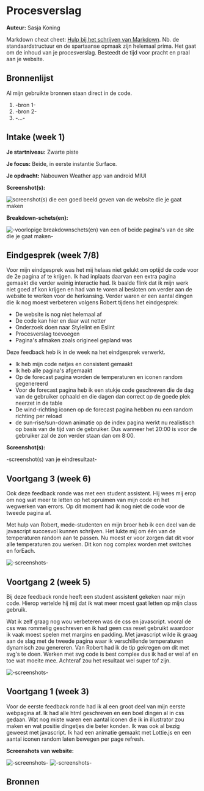 # Procesverslag
**Auteur:** Sasja Koning

Markdown cheat cheet: [Hulp bij het schrijven van Markdown](https://github.com/adam-p/markdown-here/wiki/Markdown-Cheatsheet). Nb. de standaardstructuur en de spartaanse opmaak zijn helemaal prima. Het gaat om de inhoud van je procesverslag. Besteedt de tijd voor pracht en praal aan je website.



## Bronnenlijst

Al mijn gebruikte bronnen staan direct in de code.

1. -bron 1-
2. -bron 2-
3. -...-



## Intake (week 1)

**Je startniveau:** Zwarte piste

**Je focus:** Beide, in eerste instantie Surface.

**Je opdracht:** Nabouwen Weather app van android MIUI

**Screenshot(s):**

![screenshot(s) die een goed beeld geven van de website die je gaat maken](images/app-screenshot.png)

**Breakdown-schets(en):**

![-voorlopige breakdownschets(en) van een of beide pagina's van de site die je gaat maken-](images/breakdown-sketches.png)







## Eindgesprek (week 7/8)

Voor mijn eindgesprek was het mij helaas niet gelukt om optijd de code voor de 2e pagina af te krijgen. Ik had inplaats daarvan een extra pagina gemaakt die verder weinig interactie had. Ik baalde flink dat ik mijn werk niet goed af kon krijgen en had van te voren al besloten om verder aan de website te werken voor de herkansing. Verder waren er een aantal dingen die ik nog moest verbeteren volgens Robert tijdens het eindgesprek:

- De website is nog niet helemaal af
- De code kan hier en daar wat netter
- Onderzoek doen naar Stylelint en Eslint
- Procesverslag toevoegen
- Pagina's afmaken zoals origineel gepland was

Deze feedback heb ik in de week na het eindgesprek verwerkt.

- Ik heb mijn code netjes en consistent gemaakt
- Ik heb alle pagina's afgemaakt
- Op de forecast pagina worden de temperaturen en iconen random gegenereerd
- Voor de forecast pagina heb ik een stukje code geschreven die de dag van de gebruiker ophaald en die dagen dan correct op de goede plek neerzet in de table
- De wind-richting iconen op de forecast pagina hebben nu een random richting per reload
- de sun-rise/sun-down animatie op de index pagina werkt nu realistisch op basis van de tijd van de gebruiker. Dus wanneer het 20:00 is voor de gebruiker zal de zon verder staan dan om 8:00.


**Screenshot(s):**

-screenshot(s) van je eindresultaat-



## Voortgang 3 (week 6)

Ook deze feedback ronde was met een student assistent. Hij wees mij erop om nog wat meer te letten op het opruimen van mijn code en het wegwerken van errors. Op dit moment had ik nog niet de code voor de tweede pagina af. 

Met hulp van Robert, mede-studenten en mijn broer heb ik een deel van de javascript succesvol kunnen schrijven. Het lukte mij om één van de temperaturen random aan te passen. Nu moest er voor zorgen dat dit voor alle temperaturen zou werken. Dit kon nog complex worden met switches en forEach.

![-screenshots-](images/voortgang-2-1.jpg)


## Voortgang 2 (week 5)

Bij deze feedback ronde heeft een student assistent gekeken naar mijn code. Hierop vertelde hij mij dat ik wat meer moest gaat letten op mijn class gebruik.

Wat ik zelf graag nog wou verbeteren was de css en javascript. vooral de css was rommelig geschreven en ik had geen css reset gebruikt waardoor ik vaak moest spelen met margins en padding.
Met javascript wilde ik graag aan de slag met de tweede pagina waar ik verschillende temperaturen dynamisch zou genereren. Van Robert had ik de tip gekregen om dit met svg's te doen. Werken met svg code is best complex dus ik had er wel af en toe wat moeite mee. Achteraf zou het resultaat wel super tof zijn.

![-screenshots-](images/svg-image.jpg)


## Voortgang 1 (week 3)


Voor de eerste feedback ronde had ik al een groot deel van mijn eerste webpagina af. Ik had alle html geschreven en een boel dingen al in css gedaan.
Wat nog miste waren een aantal iconen die ik in illustrator zou maken en wat positie dingetjes die beter konden. Ik was ook al bezig geweest met javascript.
Ik had een animatie gemaakt met Lottie.js en een aantal iconen random laten bewegen per page refresh.

**Screenshots van website:**

![-screenshots-](images/voortgang1-1.jpg)
![-screenshots-](images/voortgang1-2.jpg)



## Bronnen
